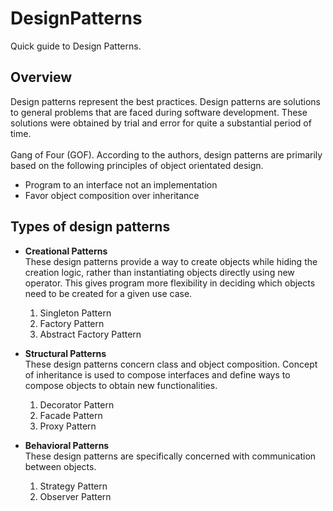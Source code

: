 # DesignPatterns
Quick guide to Design Patterns.<br/>

## Overview
Design patterns represent the best practices. Design patterns are solutions to general problems that are faced during software development. These solutions were obtained by trial and error for quite a substantial period of time.<br/><br/>
Gang of Four (GOF). According to the authors, design patterns are primarily based on the following principles of object orientated design.

- Program to an interface not an implementation
- Favor object composition over inheritance

## Types of design patterns
- <b>Creational Patterns</b><br/>
These design patterns provide a way to create objects while hiding the creation logic, rather than instantiating objects directly using new operator. This gives program more flexibility in deciding which objects need to be created for a given use case.
    1. Singleton Pattern
    2. Factory Pattern
    3. Abstract Factory Pattern

- <b>Structural Patterns</b><br/>
These design patterns concern class and object composition. Concept of inheritance is used to compose interfaces and define ways to compose objects to obtain new functionalities.
    1. Decorator Pattern
    2. Facade Pattern
    3. Proxy Pattern

- <b>Behavioral Patterns</b><br/>
These design patterns are specifically concerned with communication between objects.
    1. Strategy Pattern
    2. Observer Pattern

